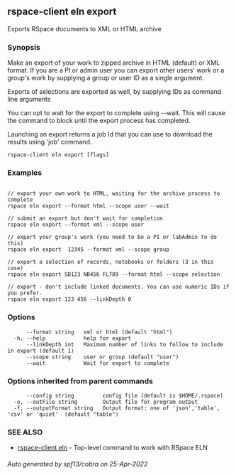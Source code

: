 ## rspace-client eln export

Exports RSpace documents to XML or HTML archive

### Synopsis


Make an export of your work to zipped archive in  HTML (default) or XML format. If you are a PI or admin
user you can export other users' work or a group's work by supplying a group or user ID as a 
single argument.

Exports of selections are exported as well, by supplying IDs as command line arguments

You can opt to wait for the export to complete using --wait. This will cause the command to 
block until the export process has completed.

Launching an export returns a job Id that you can use to download the results using 'job' command.


```
rspace-client eln export [flags]
```

### Examples

```

// export your own work to HTML, waiting for the archive process to complete
rspace eln export --format html --scope user --wait

// submit an export but don't wait for completion
rspace eln export --format xml --scope user

// export your group's work (you need to be a PI or labAdmin to do this)
rspace eln export  12345 --format xml --scope group

// export a selection of records, notebooks or folders (3 in this case)
rspace eln export SD123 NB456 FL789 --format html --scope selection

// export - don't include linked documents. You can use numeric IDs if you prefer.
rspace eln export 123 456 --linkDepth 0

```

### Options

```
      --format string   xml or html (default "html")
  -h, --help            help for export
      --linkDepth int   Maximum number of links to follow to include in export (default 1)
      --scope string    user or group (default "user")
      --wait            Wait for export to complete
```

### Options inherited from parent commands

```
      --config string         config file (default is $HOME/.rspace)
  -o, --outFile string        Output file for program output
  -f, --outputFormat string   Output format: one of 'json','table', 'csv' or 'quiet'  (default "table")
```

### SEE ALSO

* [rspace-client eln](rspace-client_eln.md)	 - Top-level command to work with RSpace ELN

###### Auto generated by spf13/cobra on 25-Apr-2022
